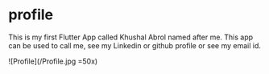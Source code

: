 # profile

This is my first Flutter App called Khushal Abrol named after me. This app can be used to call me, see my Linkedin or github profile or see my email id.


![Profile](/Profile.jpg =50x)
